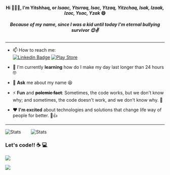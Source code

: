 <h4 align="center"> Hi 👨🏻‍💻, I'm Yitshhaq, or <i>Isaac, Ytsrraq, Isac, Ytzaq, Yitzchaq, Isak, Izaak, Izac, Ysac, Yzak</i> 😄 </h4>
<h5 align="center"> Because of my name, since I was a kid until today I'm eternal bullying survivor 😌✌️ </h5>
      
-----------------------------------------------------------

<!--
**ymotse/ymotse** is a ✨ _special_ ✨ repository because its `README.md` (this file) appears on your GitHub profile.

Here are some ideas to get you started:

- 🔭 I’m currently working on ...
- 👯 I’m looking to collaborate on ...

- 💬 Ask me about ...
- 📫 How to reach me: ...
- 🤔 I’m looking for help with 
- 😄 Pronouns: ...
- ⚡ Fun fact: ...
-->



- 📫 How to reach me: <br/>
[![Linkedin Badge](https://img.shields.io/badge/-Yitshhaq%20Fukushima-blue?style=flat-square&logo=Linkedin&logoColor=white&link=https://www.linkedin.com/in/ymotse/)](https://www.linkedin.com/in/ymotse/)
[![Play Store](https://img.shields.io/badge/Google_Play-414141?style=flat-square&logo=google-play&logoColor=white)](https://play.google.com/store/apps/details?id=com.monopoly_machine_mobile)

- 🌱 I'm currently <b>learning</b> how do I make my day last longer than 24 hours 🤓 

- 💬 <b>Ask</b> me about my name 😆 

- ⚡ <b>Fun</b> and <b><del>polemic fact</del></b>: Sometimes, the code works, but we don't know why; and sometimes, the code doesn't work, and we don't know why. 🤔 

- ❤️ <b>I'm excited</b> about technologies and solutions that change life way of people for better. 🙂👍  

-----------------------------------------------------------

![Stats](https://github-readme-stats.vercel.app/api/top-langs/?username=ymotse&exclude_repo=be-the-hero-web,learning-redux,proffy-mobile,be-the-hero-mobile,netflix-clone-web,proffy-web,github-search-repos-mobile,react_native_estudos&hide=classic%20asp,typescript,ruby,html,tsql,css,starlark,scss,objective-c,roff,shell,batchfile&layout=compact&langs_count=9&include_all_commits=true&show_icons=true&theme=tokyonight&custom_title=Server%20Side)   ![Stats](https://github-readme-stats.vercel.app/api/top-langs/?username=ymotse&hide=scss,classic%20asp,tsql,roff,shell,java,php,asp,batchfile,ruby,starlark,objective-c,python&layout=compact&langs_count=10&include_all_commits=true&show_icons=true&theme=tokyonight&custom_title=Client%20Side)




<h3> Let's code!! ☕️ 💻 </h3>

<img src="https://media0.giphy.com/media/E6jscXfv3AkWQ/giphy.gif"/>

![](https://komarev.com/ghpvc/?username=ymotse&color=blue)
